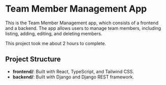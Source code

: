 # Team Member Management App

This is the Team Member Management app, which consists of a frontend and a backend. The app allows users to manage team members, including listing, adding, editing, and deleting members.

This project took me about 2 hours to complete.

## Project Structure

- **frontend/**: Built with React, TypeScript, and Tailwind CSS.
- **backend/**: Built with Django and Django REST framework.
